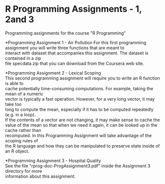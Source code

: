 R Programming Assignments - 1, 2and 3
======================================

Programming assignments for the course "R Programming"

*Programming Assignment 1 - Air Pollution 
For this first programming assignment you will write three functions that are meant to  
interact with dataset that accompanies this assignment. The dataset is contained in a zip  
file specdata.zip that you can download from the Coursera web site. 

*Programming Assignment 2 - Lexical Scoping  
This second programming assignment will require you to write an R function is able to  
cache potentially time-consuming computations. For example, taking the mean of a numeric  
vector is typically a fast operation. However, for a very long vector, it may take too  
long to compute the mean, especially if it has to be computed repeatedly (e.g. in a loop).  
If the contents of a vector are not changing, it may make sense to cache the value of the 
 mean so that when we need it again, it can be looked up in the cache rather than  
 recomputed. In this Programming Assignment will take advantage of the scoping rules of  
 the R language and how they can be manipulated to preserve state inside of an R object.
 
*Programming Assignment 3 - Hospital Quality  
See the file "rprog-doc-ProgAssignment3.pdf" inside the Assignment 3 directory for more  
information about this assignment.